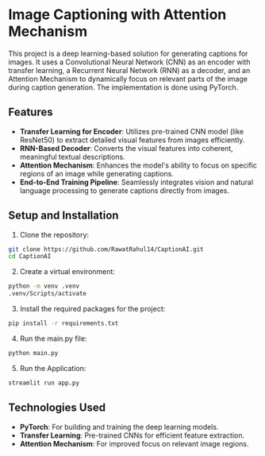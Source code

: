 # Image Captioning with Attention Mechanism

This project is a deep learning-based solution for generating captions for images. It uses a Convolutional Neural Network (CNN) as an encoder with transfer learning, a Recurrent Neural Network (RNN) as a decoder, and an Attention Mechanism to dynamically focus on relevant parts of the image during caption generation. The implementation is done using PyTorch.


## Features
* **Transfer Learning for Encoder**: Utilizes pre-trained CNN model (like ResNet50) to extract detailed visual features from images efficiently.
* **RNN-Based Decoder**: Converts the visual features into coherent, meaningful textual descriptions.
* **Attention Mechanism**: Enhances the model's ability to focus on specific regions of an image while generating captions.
* **End-to-End Training Pipeline**: Seamlessly integrates vision and natural language processing to generate captions directly from images.

## Setup and Installation
1. Clone the repository:
```bash
git clone https://github.com/RawatRahul14/CaptionAI.git
cd CaptionAI
```

2. Create a virtual environment:
```bash
python -m venv .venv
.venv/Scripts/activate
```

3. Install the required packages for the project:
```bash
pip install -r requirements.txt
```

4. Run the main.py file:
```bash
python main.py
```

5. Run the Application:
```bash
streamlit run app.py
```

## Technologies Used
* **PyTorch**: For building and training the deep learning models.
* **Transfer Learning**: Pre-trained CNNs for efficient feature extraction.
* **Attention Mechanism**: For improved focus on relevant image regions.

